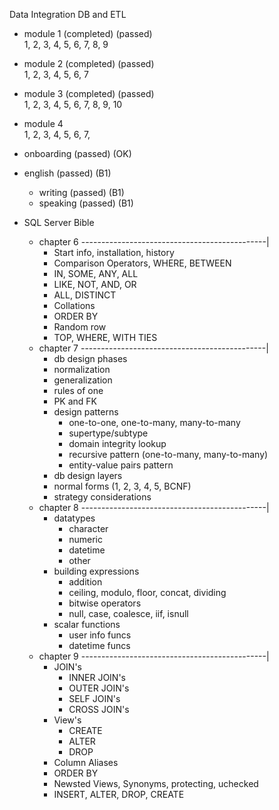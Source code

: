Data Integration DB and ETL

- module 1 (completed) (passed) <br />
	1, 2, 3, 4, 5, 6, 7, 8, 9
- module 2 (completed) (passed) <br />
	1, 2, 3, 4, 5, 6, 7
- module 3 (completed) (passed) <br />
	1, 2, 3, 4, 5, 6, 7, 8, 9, 10
- module 4 <br />
	1, 2, 3, 4, 5, 6, 7, 

- onboarding (passed) (OK)
- english (passed) (B1)
	- writing (passed) (B1)
	- speaking (passed) (B1)
- SQL Server Bible
	- chapter 6 ----------------------------------------------|
		- Start info, installation, history
		- Comparison Operators, WHERE, BETWEEN
		- IN, SOME, ANY, ALL
		- LIKE, NOT, AND, OR
		- ALL, DISTINCT
		- Collations
		- ORDER BY
		- Random row
		- TOP, WHERE, WITH TIES
	- chapter 7 ----------------------------------------------|
		- db design phases
		- normalization
		- generalization
		- rules of one
		- PK and FK
		- design patterns
			- one-to-one, one-to-many, many-to-many
			- supertype/subtype
			- domain integrity lookup
			- recursive pattern (one-to-many, many-to-many)
			- entity-value pairs pattern
		- db design layers
		- normal forms (1, 2, 3, 4, 5, BCNF)
		- strategy considerations
	- chapter 8 ----------------------------------------------|
		- datatypes
			- character
			- numeric
			- datetime
			- other
		- building expressions
			- addition
			- ceiling, modulo, floor, concat, dividing
			- bitwise operators
			- null, case, coalesce, iif, isnull
		- scalar functions
			- user info funcs
			- datetime funcs
	- chapter 9 ----------------------------------------------|
		- JOIN's
			- INNER JOIN's
			- OUTER JOIN's
			- SELF JOIN's
			- CROSS JOIN's
		- View's
			- CREATE
			- ALTER
			- DROP
		- Column Aliases
		- ORDER BY
		- Newsted Views, Synonyms, protecting, uchecked
		- INSERT, ALTER, DROP, CREATE